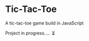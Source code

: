 # Tic-Tac-Toe
A tic-tac-toe game build in JavaScript 


Project in progress..... :hourglass_flowing_sand:
